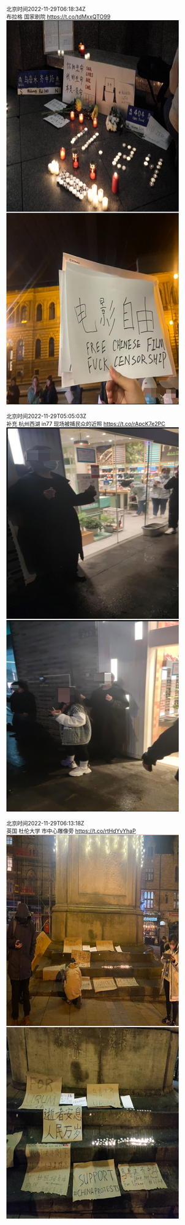 北京时间2022-11-29T06:18:34Z<br>布拉格 国家剧院 https://t.co/tdMxxQTO99<br><img src='/temp/image/2022/o-Month-11/1597354289114279936_0.jpg' width='450' height='500'><img src='/temp/image/2022/o-Month-11/1597354289114279936_1.jpg' width='450' height='500'><br><br>北京时间2022-11-29T05:05:03Z<br>补充 杭州西湖 in77 现场被捕民众的近照 https://t.co/rApcK7e2PC<br><img src='/temp/image/2022/o-Month-11/1597335787431133185_0.jpg' width='450' height='500'><img src='/temp/image/2022/o-Month-11/1597335787431133185_1.jpg' width='450' height='500'><br><br>北京时间2022-11-29T06:13:18Z<br>英国 杜伦大学 市中心雕像旁 https://t.co/rtHdYvYhaP<br><img src='/temp/image/2022/o-Month-11/1597352965362585600_0.jpg' width='450' height='500'><img src='/temp/image/2022/o-Month-11/1597352965362585600_1.jpg' width='450' height='500'><br><br>